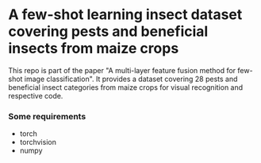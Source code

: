 # A few-shot learning insect dataset covering pests and beneficial insects from maize crops
This repo is part of the paper "A multi-layer feature fusion method for few-shot image classification". It provides a dataset covering 28 pests and beneficial insect categories from maize crops for visual recognition and respective code.

### Some requirements
- torch
- torchvision
- numpy
